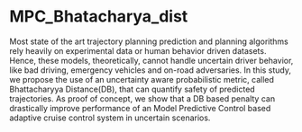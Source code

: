 # MPC_Bhatacharya_dist

Most state of the art trajectory planning prediction and planning algorithms rely heavily on experimental
data or human behavior driven datasets. Hence, these models, theoretically, cannot handle
uncertain driver behavior, like bad driving, emergency vehicles and on-road adversaries. In this study,
we propose the use of an uncertainty aware probabilistic metric, called Bhattacharyya Distance(DB),
that can quantify safety of predicted trajectories. As proof of concept, we show that a DB based
penalty can drastically improve performance of an Model Predictive Control based adaptive cruise
control system in uncertain scenarios.

